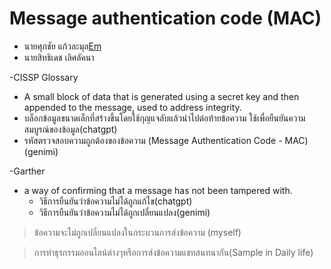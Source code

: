 # Message authentication code (MAC)
- นายศุภชัย แก้วละมุล[Em](https://emkub.github.io/message-authentication-code)
- นายสิทธิเดช เลิศลัคนา
 

-CISSP Glossary
 - A small block of data that is generated using a secret key and then appended to the message, used to address integrity.
  - บล็อกข้อมูลขนาดเล็กที่สร้างขึ้นโดยใช้กุญแจลับแล้วนำไปต่อท้ายข้อความ ใช้เพื่อยืนยันความสมบูรณ์ของข้อมูล(chatgpt)
  - รหัสตรวจสอบความถูกต้องของข้อความ (Message Authentication Code - MAC)(genimi)

-Garther
- a way of confirming that a message has not been tampered with.
   - วิธีการยืนยันว่าข้อความไม่ได้ถูกแก้ไข(chatgpt)
    - วิธีการยืนยันว่าข้อความไม่ได้ถูกเปลี่ยนแปลง(genimi)

>ข้อความจะไม่ถูกเปลี่ยนแปลงในกระบวนการส่งข้อความ (myself)

>การทำธุรกรรมออนไลน์ต่างๆหรือการส่งข้อความแชทสนทนากัน(Sample in Daily life)
